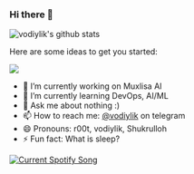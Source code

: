 ### Hi there 👋

![vodiylik's github stats](https://github-readme-stats.vercel.app/api?username=vodiylik&show_icons=true&theme=default)

Here are some ideas to get you started:

![](https://komarev.com/ghpvc/?username=vodiylik&color=blue)

- 🔭 I’m currently working on Muxlisa AI
- 🌱 I’m currently learning DevOps, AI/ML
- 💬 Ask me about nothing :)
- 📫 How to reach me: [@vodiylik](https://t.me/vodiylik) on telegram
- 😄 Pronouns: r00t, vodiylik, Shukrulloh
- ⚡ Fun fact: What is sleep?

<a href="https://github.com/vodiylik">
  <img src="https://spotify-readme-vodiylik.vercel.app/api?scan=true" alt="Current Spotify Song">
</a>
